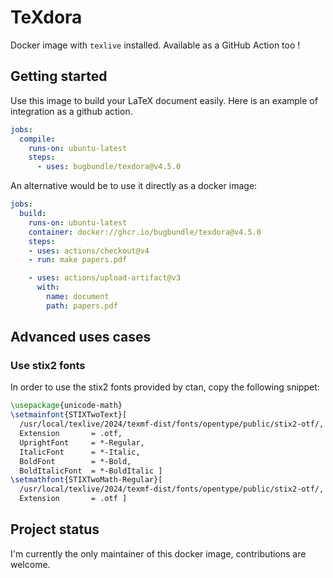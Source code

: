 # TeXdora

Docker image with `texlive` installed.
Available as a GitHub Action too !

## Getting started

Use this image to build your LaTeX document easily. Here is an example of integration as a github action.

<!-- x-release-please-start-version -->
```yaml
jobs:
  compile:
    runs-on: ubuntu-latest
    steps:
      - uses: bugbundle/texdora@v4.5.0
```

An alternative would be to use it directly as a docker image:

```yaml
jobs:
  build:
    runs-on: ubuntu-latest
    container: docker://ghcr.io/bugbundle/texdora@v4.5.0
    steps:
    - uses: actions/checkout@v4
    - run: make papers.pdf

    - uses: actions/upload-artifact@v3
      with:
        name: document
        path: papers.pdf
```

<!-- x-release-please-end -->

## Advanced uses cases

### Use stix2 fonts

In order to use the stix2 fonts provided by ctan, copy the following snippet:

```tex
\usepackage{unicode-math}
\setmainfont{STIXTwoText}[
  /usr/local/texlive/2024/texmf-dist/fonts/opentype/public/stix2-otf/,
  Extension       = .otf,
  UprightFont     = *-Regular,
  ItalicFont      = *-Italic,
  BoldFont        = *-Bold,
  BoldItalicFont  = *-BoldItalic ]
\setmathfont{STIXTwoMath-Regular}[
  /usr/local/texlive/2024/texmf-dist/fonts/opentype/public/stix2-otf/,
  Extension       = .otf ]
```

## Project status

I'm currently the only maintainer of this docker image, contributions are welcome.
